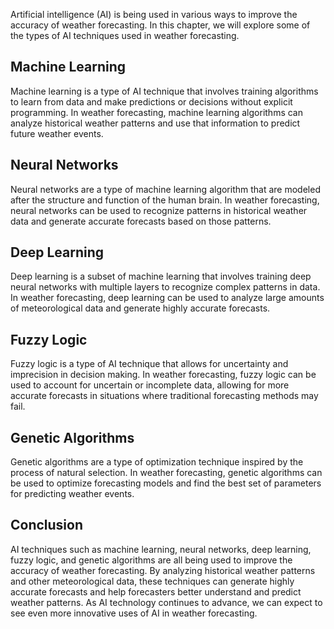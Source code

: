 

Artificial intelligence (AI) is being used in various ways to improve the accuracy of weather forecasting. In this chapter, we will explore some of the types of AI techniques used in weather forecasting.

Machine Learning
----------------

Machine learning is a type of AI technique that involves training algorithms to learn from data and make predictions or decisions without explicit programming. In weather forecasting, machine learning algorithms can analyze historical weather patterns and use that information to predict future weather events.

Neural Networks
---------------

Neural networks are a type of machine learning algorithm that are modeled after the structure and function of the human brain. In weather forecasting, neural networks can be used to recognize patterns in historical weather data and generate accurate forecasts based on those patterns.

Deep Learning
-------------

Deep learning is a subset of machine learning that involves training deep neural networks with multiple layers to recognize complex patterns in data. In weather forecasting, deep learning can be used to analyze large amounts of meteorological data and generate highly accurate forecasts.

Fuzzy Logic
-----------

Fuzzy logic is a type of AI technique that allows for uncertainty and imprecision in decision making. In weather forecasting, fuzzy logic can be used to account for uncertain or incomplete data, allowing for more accurate forecasts in situations where traditional forecasting methods may fail.

Genetic Algorithms
------------------

Genetic algorithms are a type of optimization technique inspired by the process of natural selection. In weather forecasting, genetic algorithms can be used to optimize forecasting models and find the best set of parameters for predicting weather events.

Conclusion
----------

AI techniques such as machine learning, neural networks, deep learning, fuzzy logic, and genetic algorithms are all being used to improve the accuracy of weather forecasting. By analyzing historical weather patterns and other meteorological data, these techniques can generate highly accurate forecasts and help forecasters better understand and predict weather patterns. As AI technology continues to advance, we can expect to see even more innovative uses of AI in weather forecasting.
